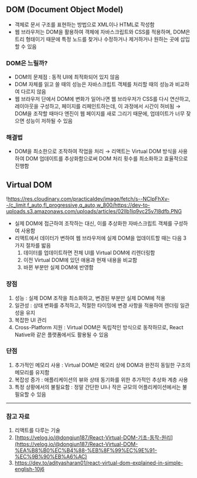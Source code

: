 ## DOM (Document Object Model)

- 객체로 문서 구조를 표현하는 방법으로 XML이나 HTML로 작성함
- 웹 브라우저는 DOM을 활용하여 객체에 자바스크립트와 CSS를 적용하며, DOM은 트리 형태이기 때문에 특정 노드를 찾거나 수정하거나 제거하거나 원하는 곳에 삽입할 수 있음

### DOM은 느릴까?

- DOM의 문제점 : 동적 UI에 최적화되어 있지 않음
- DOM 자체를 읽고 쓸 때의 성능은 자바스크립트 객체를 처리할 때의 성능과 비교하여 다르지 않음
- 웹 브라우저 단에서 DOM에 변화가 일어나면 웹 브라우저가 CSS를 다시 연산하고, 레이아웃을 구성하고, 페이지를 리페인트하는데, 이 과정에서 시간이 허비됨
  → DOM을 조작할 때마다 엔진이 웹 페이지를 새로 그리기 때문에, 업데이트가 너무 잦으면 성능이 저하될 수 있음

### 해결법

- DOM을 최소한으로 조작하여 작업을 처리
  → 리액트는 Virtual DOM 방식을 사용하여 DOM 업데이트를 추상화함으로써 DOM 처리 횟수를 최소화하고 효율적으로 진행함

## Virtual DOM

!https://res.cloudinary.com/practicaldev/image/fetch/s--NCIpFhXv--/c_limit,f_auto,fl_progressive,q_auto,w_800/https://dev-to-uploads.s3.amazonaws.com/uploads/articles/02llb1lq9vc25v7l8dfb.PNG

- 실제 DOM에 접근하여 조작하는 대신, 이를 추상화한 자바스크립트 객체를 구성하여 사용함
- 리액트에서 데이터가 변하여 웹 브라우저에 실제 DOM을 업데이트할 때는 다음 3가지 절차를 밟음
  1. 데이터를 업데이트하면 전체 UI를 Virtual DOM에 리렌더링함
  2. 이전 Virtual DOM에 있던 애용과 현재 내용을 비교함
  3. 바뀐 부분만 실제 DOM에 반영함

### 장점

1. 성능 : 실제 DOM 조작을 최소화하고, 변경된 부분만 실제 DOM에 적용
2. 일관성 : 상태 변화를 추적하고, 적절한 타이밍에 변경 사항을 적용하여 렌더링 일관성을 유지
3. 복잡한 UI 관리
4. Cross-Platform 지원 : Virtual DOM은 독립적인 방식으로 동작하므로, React Native와 같은 플랫폼에서도 활용될 수 있음

### 단점

1. 추가적인 메모리 사용 : Virtual DOM은 메모리 상에 DOM과 완전히 동일한 구조의 메모리를 유지함
2. 복잡성 증가 : 애플리케이션의 뷰와 상태 동기화를 위한 추가적인 추상화 계층 사용
3. 특정 상황에서의 불필요함 : 정말 간단한 UI나 작은 규모의 어플리케이션에서는 불필요할 수 있음

---

### 참고 자료

1. 리액트를 다루는 기술
2. [https://velog.io/@dongjun187/React-Virtual-DOM-기초-동작-원리](https://velog.io/@dongjun187/React-Virtual-DOM-%EA%B8%B0%EC%B4%88-%EB%8F%99%EC%9E%91-%EC%9B%90%EB%A6%AC)
3. https://dev.to/adityasharan01/react-virtual-dom-explained-in-simple-english-10j6
